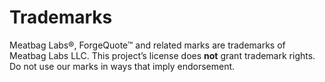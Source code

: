 # Trademarks

Meatbag Labs®, ForgeQuote™ and related marks are trademarks of Meatbag Labs LLC.
This project’s license does **not** grant trademark rights. Do not use our marks in ways that imply endorsement.
